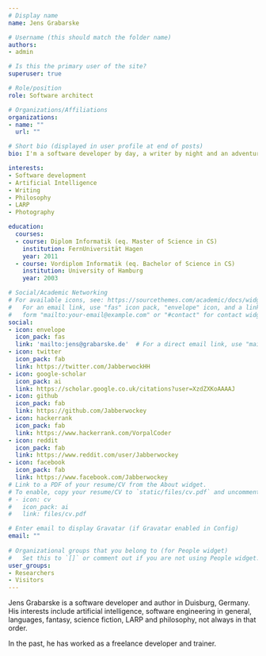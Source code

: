 ```yaml
---
# Display name
name: Jens Grabarske

# Username (this should match the folder name)
authors:
- admin

# Is this the primary user of the site?
superuser: true

# Role/position
role: Software architect

# Organizations/Affiliations
organizations:
- name: ""
  url: ""

# Short bio (displayed in user profile at end of posts)
bio: I'm a software developer by day, a writer by night and an adventurer in my spare time.

interests:
- Software development
- Artificial Intelligence
- Writing
- Philosophy
- LARP
- Photography

education:
  courses:
  - course: Diplom Informatik (eq. Master of Science in CS)
    institution: FernUniversität Hagen
    year: 2011
  - course: Vordiplom Informatik (eq. Bachelor of Science in CS)
    institution: University of Hamburg
    year: 2003

# Social/Academic Networking
# For available icons, see: https://sourcethemes.com/academic/docs/widgets/#icons
#   For an email link, use "fas" icon pack, "envelope" icon, and a link in the
#   form "mailto:your-email@example.com" or "#contact" for contact widget.
social:
- icon: envelope
  icon_pack: fas
  link: 'mailto:jens@grabarske.de'  # For a direct email link, use "mailto:test@example.org".
- icon: twitter
  icon_pack: fab
  link: https://twitter.com/JabberwockHH
- icon: google-scholar
  icon_pack: ai
  link: https://scholar.google.co.uk/citations?user=XzdZXKoAAAAJ
- icon: github
  icon_pack: fab
  link: https://github.com/Jabberwockey
- icon: hackerrank
  icon_pack: fab
  link: https://www.hackerrank.com/VorpalCoder
- icon: reddit
  icon_pack: fab
  link: https://www.reddit.com/user/Jabberwockey
- icon: facebook
  icon_pack: fab
  link: https://www.facebook.com/Jabberwockey
# Link to a PDF of your resume/CV from the About widget.
# To enable, copy your resume/CV to `static/files/cv.pdf` and uncomment the lines below.  
# - icon: cv
#   icon_pack: ai
#   link: files/cv.pdf

# Enter email to display Gravatar (if Gravatar enabled in Config)
email: ""
  
# Organizational groups that you belong to (for People widget)
#   Set this to `[]` or comment out if you are not using People widget.  
user_groups:
- Researchers
- Visitors
---
```


Jens Grabarske is a software developer and author in Duisburg, Germany. His interests include artificial intelligence,
software engineering in general, languages, fantasy, science fiction, LARP and philosophy, not always in that order.

In the past, he has worked as a freelance developer and trainer.
